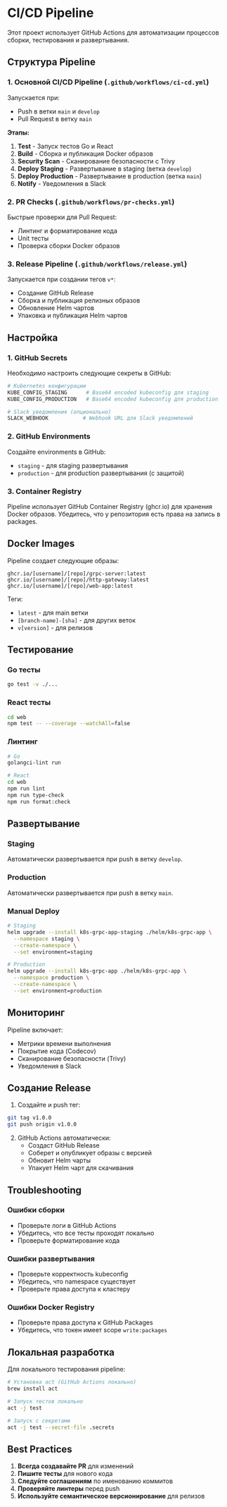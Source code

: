# CI/CD Pipeline

Этот проект использует GitHub Actions для автоматизации процессов сборки, тестирования и развертывания.

## Структура Pipeline

### 1. Основной CI/CD Pipeline (`.github/workflows/ci-cd.yml`)

Запускается при:
- Push в ветки `main` и `develop`
- Pull Request в ветку `main`

**Этапы:**
1. **Test** - Запуск тестов Go и React
2. **Build** - Сборка и публикация Docker образов
3. **Security Scan** - Сканирование безопасности с Trivy
4. **Deploy Staging** - Развертывание в staging (ветка `develop`)
5. **Deploy Production** - Развертывание в production (ветка `main`)
6. **Notify** - Уведомления в Slack

### 2. PR Checks (`.github/workflows/pr-checks.yml`)

Быстрые проверки для Pull Request:
- Линтинг и форматирование кода
- Unit тесты
- Проверка сборки Docker образов

### 3. Release Pipeline (`.github/workflows/release.yml`)

Запускается при создании тегов `v*`:
- Создание GitHub Release
- Сборка и публикация релизных образов
- Обновление Helm чартов
- Упаковка и публикация Helm чартов

## Настройка

### 1. GitHub Secrets

Необходимо настроить следующие секреты в GitHub:

```bash
# Kubernetes конфигурации
KUBE_CONFIG_STAGING      # Base64 encoded kubeconfig для staging
KUBE_CONFIG_PRODUCTION   # Base64 encoded kubeconfig для production

# Slack уведомления (опционально)
SLACK_WEBHOOK           # Webhook URL для Slack уведомлений
```

### 2. GitHub Environments

Создайте environments в GitHub:
- `staging` - для staging развертывания
- `production` - для production развертывания (с защитой)

### 3. Container Registry

Pipeline использует GitHub Container Registry (ghcr.io) для хранения Docker образов.
Убедитесь, что у репозитория есть права на запись в packages.

## Docker Images

Pipeline создает следующие образы:

```
ghcr.io/[username]/[repo]/grpc-server:latest
ghcr.io/[username]/[repo]/http-gateway:latest
ghcr.io/[username]/[repo]/web-app:latest
```

Теги:
- `latest` - для main ветки
- `[branch-name]-[sha]` - для других веток
- `v[version]` - для релизов

## Тестирование

### Go тесты
```bash
go test -v ./...
```

### React тесты
```bash
cd web
npm test -- --coverage --watchAll=false
```

### Линтинг
```bash
# Go
golangci-lint run

# React
cd web
npm run lint
npm run type-check
npm run format:check
```

## Развертывание

### Staging
Автоматически развертывается при push в ветку `develop`.

### Production
Автоматически развертывается при push в ветку `main`.

### Manual Deploy
```bash
# Staging
helm upgrade --install k8s-grpc-app-staging ./helm/k8s-grpc-app \
  --namespace staging \
  --create-namespace \
  --set environment=staging

# Production
helm upgrade --install k8s-grpc-app ./helm/k8s-grpc-app \
  --namespace production \
  --create-namespace \
  --set environment=production
```

## Мониторинг

Pipeline включает:
- Метрики времени выполнения
- Покрытие кода (Codecov)
- Сканирование безопасности (Trivy)
- Уведомления в Slack

## Создание Release

1. Создайте и push тег:
```bash
git tag v1.0.0
git push origin v1.0.0
```

2. GitHub Actions автоматически:
   - Создаст GitHub Release
   - Соберет и опубликует образы с версией
   - Обновит Helm чарты
   - Упакует Helm чарт для скачивания

## Troubleshooting

### Ошибки сборки
- Проверьте логи в GitHub Actions
- Убедитесь, что все тесты проходят локально
- Проверьте форматирование кода

### Ошибки развертывания
- Проверьте корректность kubeconfig
- Убедитесь, что namespace существует
- Проверьте права доступа к кластеру

### Ошибки Docker Registry
- Проверьте права доступа к GitHub Packages
- Убедитесь, что токен имеет scope `write:packages`

## Локальная разработка

Для локального тестирования pipeline:

```bash
# Установка act (GitHub Actions локально)
brew install act

# Запуск тестов локально
act -j test

# Запуск с секретами
act -j test --secret-file .secrets
```

## Best Practices

1. **Всегда создавайте PR** для изменений
2. **Пишите тесты** для нового кода
3. **Следуйте соглашениям** по именованию коммитов
4. **Проверяйте линтеры** перед push
5. **Используйте семантическое версионирование** для релизов 